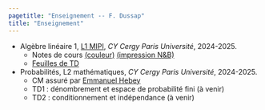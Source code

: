 ```yaml
---
pagetitle: "Enseignement -- F. Dussap"
title: "Enseignement"
---
```


-   Algèbre linéaire 1, [L1 MIPI](https://www.cyu.fr/formation/trouver-sa-formation/catalogue-des-formations/portail-dentree-en-l1-mipi-portail-mathematique-informatique-physique-ingenierie), *CY Cergy Paris Université*, 2024-2025.
    -   Notes de cours [(couleur)](./Files/Algebre_lineaire_1/cours_alg1_COULEUR.pdf) [(impression N&B)](./Files/Algebre_lineaire_1/cours_alg1_IMPRESSION_NOIR_BLANC.pdf)
    -   [Feuilles de TD](./Files/Algebre_lineaire_1/TD_alg1.pdf)
-   Probabilités, L2 mathématiques, *CY Cergy Paris Université*, 2024-2025.
    -   CM assuré par [Emmanuel Hebey](https://hebey.u-cergy.fr/)
    -   TD1 : dénombrement et espace de probabilité fini (à venir)
    -   TD2 : conditionnement et indépendance (à venir)
